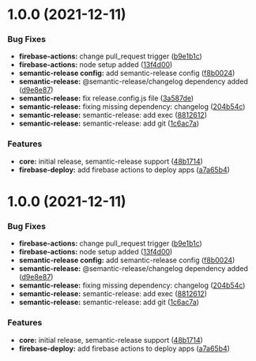 # 1.0.0 (2021-12-11)


### Bug Fixes

* **firebase-actions:** change pull_request trigger ([b9e1b1c](https://github.com/sws2apps/sws-pocket/commit/b9e1b1cbe9236b81b526e2cfaf762dff74757a0f))
* **firebase-actions:** node setup added ([13f4d00](https://github.com/sws2apps/sws-pocket/commit/13f4d008074dddd9ff9a806eca3fd42407354462))
* **semantic-release config:** add semantic-release config ([f8b0024](https://github.com/sws2apps/sws-pocket/commit/f8b00249f25b05a86d0cf731a9ef0d48bca124c9))
* **semantic-release:** @semantic-release/changelog dependency added ([d9e8e87](https://github.com/sws2apps/sws-pocket/commit/d9e8e8725911f3d41a8317722b91474856563793))
* **semantic-release:** fix release.config.js file ([3a587de](https://github.com/sws2apps/sws-pocket/commit/3a587de9f2d55dcb8ac7a248bd69616004ac924e))
* **semantic-release:** fixing missing dependency: changelog ([204b54c](https://github.com/sws2apps/sws-pocket/commit/204b54cb15033253f8b4ab9de60fc63519203ee7))
* **semantic-release:** semantic-release: add exec ([8812612](https://github.com/sws2apps/sws-pocket/commit/88126126aacda6f49ec17dca79a7915e6f2ea723))
* **semantic-release:** semantic-release: add git ([1c6ac7a](https://github.com/sws2apps/sws-pocket/commit/1c6ac7a74aa37002b3be6b556464809097122b30))


### Features

* **core:** initial release, semantic-release support ([48b1714](https://github.com/sws2apps/sws-pocket/commit/48b17145d5ea807db582a0f7bd3b676e22414c04))
* **firebase-deploy:** add firebase actions to deploy apps ([a7a65b4](https://github.com/sws2apps/sws-pocket/commit/a7a65b4a2cf883100ba6b6188439f019f2950cf3))

# 1.0.0 (2021-12-11)


### Bug Fixes

* **firebase-actions:** change pull_request trigger ([b9e1b1c](https://github.com/sws2apps/sws-pocket/commit/b9e1b1cbe9236b81b526e2cfaf762dff74757a0f))
* **firebase-actions:** node setup added ([13f4d00](https://github.com/sws2apps/sws-pocket/commit/13f4d008074dddd9ff9a806eca3fd42407354462))
* **semantic-release config:** add semantic-release config ([f8b0024](https://github.com/sws2apps/sws-pocket/commit/f8b00249f25b05a86d0cf731a9ef0d48bca124c9))
* **semantic-release:** @semantic-release/changelog dependency added ([d9e8e87](https://github.com/sws2apps/sws-pocket/commit/d9e8e8725911f3d41a8317722b91474856563793))
* **semantic-release:** fixing missing dependency: changelog ([204b54c](https://github.com/sws2apps/sws-pocket/commit/204b54cb15033253f8b4ab9de60fc63519203ee7))
* **semantic-release:** semantic-release: add exec ([8812612](https://github.com/sws2apps/sws-pocket/commit/88126126aacda6f49ec17dca79a7915e6f2ea723))
* **semantic-release:** semantic-release: add git ([1c6ac7a](https://github.com/sws2apps/sws-pocket/commit/1c6ac7a74aa37002b3be6b556464809097122b30))


### Features

* **core:** initial release, semantic-release support ([48b1714](https://github.com/sws2apps/sws-pocket/commit/48b17145d5ea807db582a0f7bd3b676e22414c04))
* **firebase-deploy:** add firebase actions to deploy apps ([a7a65b4](https://github.com/sws2apps/sws-pocket/commit/a7a65b4a2cf883100ba6b6188439f019f2950cf3))
